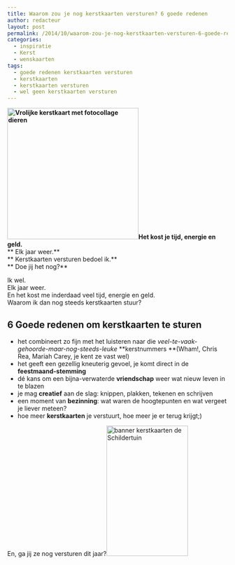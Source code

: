 ```yaml
---
title: Waarom zou je nog kerstkaarten versturen? 6 goede redenen
author: redacteur
layout: post
permalink: /2014/10/waarom-zou-je-nog-kerstkaarten-versturen-6-goede-redenen/
categories:
  - inspiratie
  - Kerst
  - wenskaarten
tags:
  - goede redenen kerstkaarten versturen
  - kerstkaarten
  - kerstkaarten versturen
  - wel geen kerstkaarten versturen
---
```

**<img class="alignleft wp-image-4831 size-medium" title="6 goede redenen om kerstkaarten te versturen" src="/wordpress/wp-content/uploads/2013/11/dieren_kerst_collage_blauw-300x300.jpg" alt="Vrolijke kerstkaart met fotocollage dieren" width="300" height="300" />Het kost je tijd, energie en geld.**  
** Elk jaar weer.**  
** Kerstkaarten versturen bedoel ik.**  
** Doe jij het nog?**

Ik wel.  
Elk jaar weer.  
En het kost me inderdaad veel tijd, energie en geld.  
Waarom ik dan nog steeds kerstkaarten stuur?

## 

## 6 Goede redenen om kerstkaarten te sturen

  * het combineert zo fijn met het luisteren naar die *veel-te-vaak-gehoorde-maar-nog-steeds-leuke* **kerstnummers **(Wham!, Chris Rea, Mariah Carey, je kent ze vast wel)
  * het geeft een gezellig kneuterig gevoel, je komt direct in de **feestmaand-stemming**
  * dé kans om een bijna-verwaterde **vriendschap** weer wat nieuw leven in te blazen
  * je mag **creatief** aan de slag: knippen, plakken, tekenen en schrijven
  * een moment van **bezinning**: wat waren de hoogtepunten en wat vergeet je liever meteen?
  * hoe meer **kerstkaarten** je verstuurt, hoe meer je er terug krijgt;)

En, ga jij ze nog versturen dit jaar?[<img class="alignright wp-image-7346 " title="Bestel hier kerstkaarten" src="/wordpress/wp-content/uploads/2014/12/banner2_kerstkaarten.jpg" alt="banner kerstkaarten de Schildertuin" width="186" height="298" />][1]

 [1]: https://www.kaartje2go.nl/kaartencollecties/december-cards?sk_id=48
